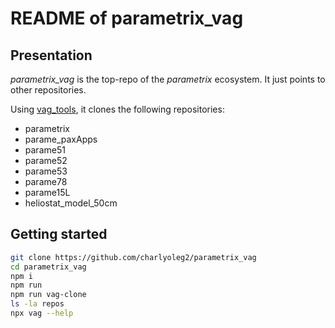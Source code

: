 README of parametrix\_vag
=========================


Presentation
------------

*parametrix\_vag* is the top-repo of the *parametrix* ecosystem. It just points to other repositories.

Using [vag\_tools](https://www.npmjs.com/package/vag_tools), it clones the following repositories:

- parametrix
- parame\_paxApps
- parame51
- parame52
- parame53
- parame78
- parame15L
- heliostat\_model\_50cm


Getting started
---------------

```bash
git clone https://github.com/charlyoleg2/parametrix_vag
cd parametrix_vag
npm i
npm run
npm run vag-clone
ls -la repos
npx vag --help
```

